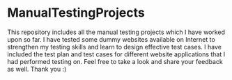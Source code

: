 # ManualTestingProjects
This repository includes all the manual testing projects which I have worked upon so far. I have tested some dummy websites available on Internet to strengthen my testing skills and learn to design effective test cases. I have included the test plan and test cases for different website applications that I had performed testing on. Feel free to take a look and share your feedback as well.
Thank you :)
